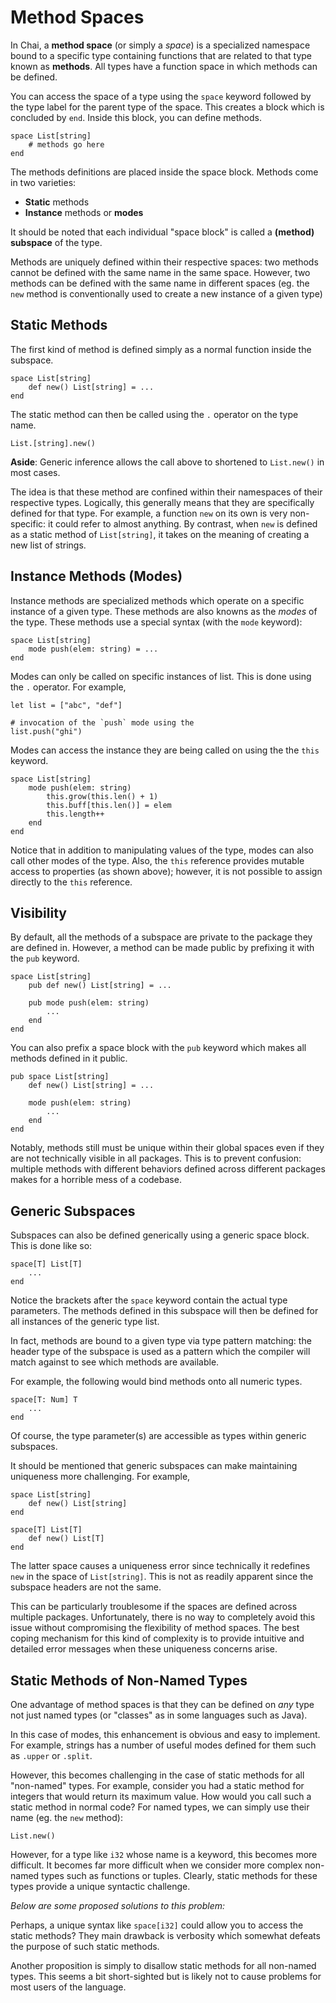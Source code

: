 # Method Spaces
In Chai, a **method space** (or simply a *space*) is a specialized namespace bound to a specific type containing functions that are related to that type known as **methods**.  All types have a function space in which methods can be defined.  

You can access the space of a type using the `space` keyword followed by the type label for the parent type of the space.  This creates a block which is concluded by `end`.  Inside this block, you can define methods.

```
space List[string]
	# methods go here
end
```

The methods definitions are placed inside the space block.  Methods come in two varieties:
- **Static** methods
- **Instance** methods or **modes** 

It should be noted that each individual "space block" is called a **(method) subspace** of the type.

Methods are uniquely defined within their respective spaces: two methods cannot be defined with the same name in the same space.  However, two methods can be defined with the same name in different spaces (eg. the `new` method is conventionally used to create a new instance of a given type)

## Static Methods
The first kind of method is defined simply as a normal function inside the subspace.

```
space List[string]
	def new() List[string] = ...
end
```

The static method can then be called using the `.` operator on the type name.

```List.[string].new()```

**Aside**: Generic inference allows the call above to shortened to `List.new()` in most cases.

The idea is that these method are confined within their namespaces of their respective types.  Logically, this generally means that they are specifically defined for that type.  For example, a function `new` on its own is very non-specific: it could refer to almost anything.  By contrast, when `new` is defined as a static method of `List[string]`, it takes on the meaning of creating a new list of strings.  

## Instance Methods (Modes)
Instance methods are specialized methods which operate on a specific instance of a given type.  These methods are also knowns as the *modes* of the type.  These methods use a special syntax (with the `mode` keyword):

```
space List[string]
	mode push(elem: string) = ...
end
```

Modes can only be called on specific instances of list.  This is done using the `.` operator.  For example,

```
let list = ["abc", "def"]

# invocation of the `push` mode using the
list.push("ghi")
```

Modes can access the instance they are being called on using the the `this` keyword.

```
space List[string]
	mode push(elem: string)
		this.grow(this.len() + 1)
		this.buff[this.len()] = elem
		this.length++
	end
end
```

Notice that in addition to manipulating values of the type, modes can also call other modes of the type.  Also, the `this` reference provides mutable access to properties (as shown above); however, it is not possible to assign directly to the `this` reference.

## Visibility
By default, all the methods of a subspace are private to the package they are defined in.  However, a method can be made public by prefixing it with the `pub` keyword.

```
space List[string]
	pub def new() List[string] = ...
	
	pub mode push(elem: string)
		...
	end
end
```

You can also prefix a space block with the `pub` keyword which makes all methods defined in it public.

```
pub space List[string]
	def new() List[string] = ...
	
	mode push(elem: string)
		...
	end
end
```

Notably, methods still must be unique within their global spaces even if they are not technically visible in all packages.  This is to prevent confusion: multiple methods with different behaviors defined across different packages makes for a horrible mess of a codebase.

## Generic Subspaces
Subspaces can also be defined generically using a generic space block.  This is done like so:

```
space[T] List[T]
	...
end
```

Notice the brackets after the `space` keyword contain the actual type parameters.  The methods defined in this subspace will then be defined for all instances of the generic type list.

In fact, methods are bound to a given type via type pattern matching: the header type of the subspace is used as a pattern which the compiler will match against to see which methods are available.

For example, the following would bind methods onto all numeric types.

```
space[T: Num] T
	...
end
```

Of course, the type parameter(s) are accessible as types within generic subspaces.

It should be mentioned that generic subspaces can make maintaining uniqueness more challenging.  For example,

```
space List[string]
	def new() List[string]
end

space[T] List[T]
	def new() List[T]
end
```

The latter space causes a uniqueness error since technically it redefines `new` in the space of `List[string]`.  This is not as readily apparent since the subspace headers are not the same.

This can be particularly troublesome if the spaces are defined across multiple packages. Unfortunately, there is no way to completely avoid this issue without compromising the flexibility of method spaces.  The best coping mechanism for this kind of complexity is to provide intuitive and detailed error messages when these uniqueness concerns arise.

## Static Methods of Non-Named Types
One advantage of method spaces is that they can be defined on *any* type not just named types (or "classes" as in some languages such as Java). 

In this case of modes, this enhancement is obvious and easy to implement.  For example, strings has a number of useful modes defined for them such as `.upper` or `.split`.  

However, this becomes challenging in the case of static methods for all "non-named" types.   For example, consider you had a static method for integers that would return its maximum value.  How would you call such a static method in normal code?  For named types, we can simply use their name (eg. the `new` method):

```List.new()```

However, for a type like `i32` whose name is a keyword, this becomes more difficult.  It becomes far more difficult when we consider more complex non-named types such as functions or tuples.  Clearly, static methods for these types provide a unique syntactic challenge.

*Below are some proposed solutions to this problem:*

Perhaps, a unique syntax like `space[i32]` could allow you to access the static methods?  They main drawback is verbosity which somewhat defeats the purpose of such static methods.

Another proposition is simply to disallow static methods for all non-named types.  This seems a bit short-sighted but is likely not to cause problems for most users of the language.


